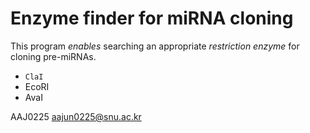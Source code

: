 # Enzyme finder for miRNA cloning

This program _enables_ searching an appropriate *restriction enzyme* for cloning pre-miRNAs.

* `ClaI`
* EcoRI
* AvaI

AAJ0225 <aajun0225@snu.ac.kr>
